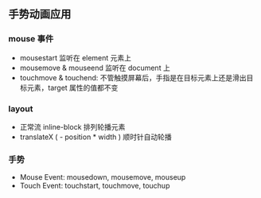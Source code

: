 ## 手势动画应用

### mouse 事件
- mousestart 监听在 element 元素上
- mousemove & mouseend 监听在 document 上
- touchmove & touchend: 不管触摸屏幕后，手指是在目标元素上还是滑出目标元素，target 属性的值都不变

### layout
- 正常流 inline-block 排列轮播元素
- translateX ( - position * width ) 顺时针自动轮播

### 手势
- Mouse Event: mousedown, mousemove, mouseup
- Touch Event: touchstart, touchmove, touchup

